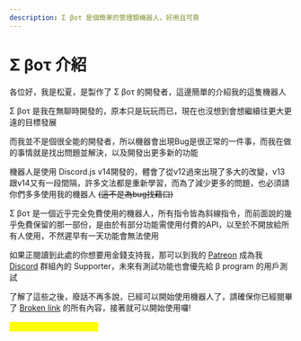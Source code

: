 ```yaml
---
description: Σ βοτ 是個簡單的管理類機器人，好用且可靠
---
```


# Σ βοτ 介紹

各位好，我是松夏，是製作了 Σ βοτ 的開發者，這邊簡單的介紹我的這隻機器人



Σ βοτ 是我在無聊時開發的，原本只是玩玩而已，現在也沒想到會想繼續往更大更遠的目標發展

而我並不是個很全能的開發者，所以機器會出現Bug是很正常的一件事，而我在做的事情就是找出問題並解決，以及開發出更多新的功能

機器人是使用 Discord.js v14開發的，體會了從v12過來出現了多大的改變，v13跟v14又有一段間隔，許多文法都是重新學習，而為了減少更多的問題，也必須請你們多多使用我的機器人 ~~(這不是為bug找藉口)~~

Σ βοτ 是一個近乎完全免費使用的機器人，所有指令皆為斜線指令，而前面說的幾乎免費保留的那一部份，是由於有部分功能需使用付費的API，以至於不開放給所有人使用，不然遲早有一天功能會無法使用

如果正閱讀到此處的你想要用金錢支持我，那可以到我的 [Patreon](https://www.patreon.com/teamsigma/membership) 成為我 [Discord](https://discord.gg/dnvKBk6V4y) 群組內的 Supporter，未來有測試功能也會優先給 β program 的用戶測試



了解了這些之後，廢話不再多說，已經可以開始使用機器人了，請確保你已經閱畢了 [Broken link](broken-reference "mention") 的所有內容，接著就可以開始使用囉!



_<mark style="color:yellow;">**⚠ 此網頁目前仍在建設中**</mark>_

